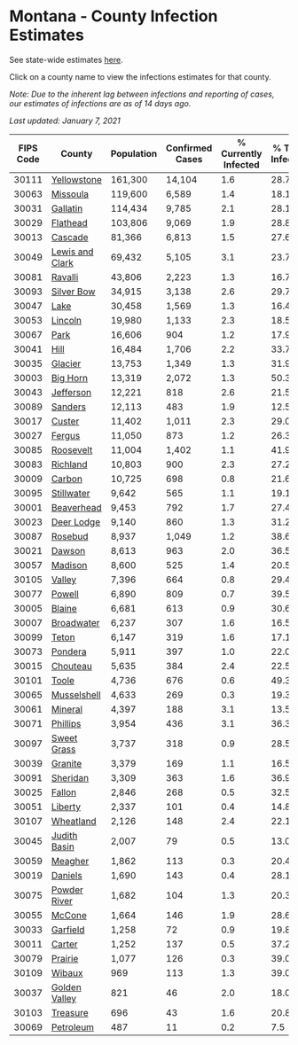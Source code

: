 # Montana - County Infection Estimates

See state-wide estimates [here](/infections/us-mt).

Click on a county name to view the infections estimates for that county.

*Note: Due to the inherent lag between infections and reporting of cases, our estimates of infections are as of 14 days ago.*

*Last updated: January 7, 2021*

|   FIPS Code |                             County |   Population |   Confirmed Cases |   % Currently Infected |   % Total Infected |
|-------------|------------------------------------|--------------|-------------------|------------------------|--------------------|
|       30111 |         [Yellowstone](yellowstone) |      161,300 |            14,104 |                    1.6 |               28.7 |
|       30063 |               [Missoula](missoula) |      119,600 |             6,589 |                    1.4 |               18.1 |
|       30031 |               [Gallatin](gallatin) |      114,434 |             9,785 |                    2.1 |               28.1 |
|       30029 |               [Flathead](flathead) |      103,806 |             9,069 |                    1.9 |               28.8 |
|       30013 |                 [Cascade](cascade) |       81,366 |             6,813 |                    1.5 |               27.6 |
|       30049 | [Lewis and Clark](lewis-and-clark) |       69,432 |             5,105 |                    3.1 |               23.7 |
|       30081 |                 [Ravalli](ravalli) |       43,806 |             2,223 |                    1.3 |               16.7 |
|       30093 |           [Silver Bow](silver-bow) |       34,915 |             3,138 |                    2.6 |               29.7 |
|       30047 |                       [Lake](lake) |       30,458 |             1,569 |                    1.3 |               16.4 |
|       30053 |                 [Lincoln](lincoln) |       19,980 |             1,133 |                    2.3 |               18.5 |
|       30067 |                       [Park](park) |       16,606 |               904 |                    1.2 |               17.9 |
|       30041 |                       [Hill](hill) |       16,484 |             1,706 |                    2.2 |               33.7 |
|       30035 |                 [Glacier](glacier) |       13,753 |             1,349 |                    1.3 |               31.9 |
|       30003 |               [Big Horn](big-horn) |       13,319 |             2,072 |                    1.3 |               50.3 |
|       30043 |             [Jefferson](jefferson) |       12,221 |               818 |                    2.6 |               21.5 |
|       30089 |                 [Sanders](sanders) |       12,113 |               483 |                    1.9 |               12.5 |
|       30017 |                   [Custer](custer) |       11,402 |             1,011 |                    2.3 |               29.0 |
|       30027 |                   [Fergus](fergus) |       11,050 |               873 |                    1.2 |               26.3 |
|       30085 |             [Roosevelt](roosevelt) |       11,004 |             1,402 |                    1.1 |               41.9 |
|       30083 |               [Richland](richland) |       10,803 |               900 |                    2.3 |               27.2 |
|       30009 |                   [Carbon](carbon) |       10,725 |               698 |                    0.8 |               21.6 |
|       30095 |           [Stillwater](stillwater) |        9,642 |               565 |                    1.1 |               19.1 |
|       30001 |           [Beaverhead](beaverhead) |        9,453 |               792 |                    1.7 |               27.4 |
|       30023 |           [Deer Lodge](deer-lodge) |        9,140 |               860 |                    1.3 |               31.2 |
|       30087 |                 [Rosebud](rosebud) |        8,937 |             1,049 |                    1.2 |               38.6 |
|       30021 |                   [Dawson](dawson) |        8,613 |               963 |                    2.0 |               36.5 |
|       30057 |                 [Madison](madison) |        8,600 |               525 |                    1.4 |               20.5 |
|       30105 |                   [Valley](valley) |        7,396 |               664 |                    0.8 |               29.4 |
|       30077 |                   [Powell](powell) |        6,890 |               809 |                    0.7 |               39.5 |
|       30005 |                   [Blaine](blaine) |        6,681 |               613 |                    0.9 |               30.6 |
|       30007 |           [Broadwater](broadwater) |        6,237 |               307 |                    1.6 |               16.5 |
|       30099 |                     [Teton](teton) |        6,147 |               319 |                    1.6 |               17.1 |
|       30073 |                 [Pondera](pondera) |        5,911 |               397 |                    1.0 |               22.0 |
|       30015 |               [Chouteau](chouteau) |        5,635 |               384 |                    2.4 |               22.5 |
|       30101 |                     [Toole](toole) |        4,736 |               676 |                    0.6 |               49.3 |
|       30065 |         [Musselshell](musselshell) |        4,633 |               269 |                    0.3 |               19.3 |
|       30061 |                 [Mineral](mineral) |        4,397 |               188 |                    3.1 |               13.5 |
|       30071 |               [Phillips](phillips) |        3,954 |               436 |                    3.1 |               36.3 |
|       30097 |         [Sweet Grass](sweet-grass) |        3,737 |               318 |                    0.9 |               28.5 |
|       30039 |                 [Granite](granite) |        3,379 |               169 |                    1.1 |               16.5 |
|       30091 |               [Sheridan](sheridan) |        3,309 |               363 |                    1.6 |               36.9 |
|       30025 |                   [Fallon](fallon) |        2,846 |               268 |                    0.5 |               32.5 |
|       30051 |                 [Liberty](liberty) |        2,337 |               101 |                    0.4 |               14.8 |
|       30107 |             [Wheatland](wheatland) |        2,126 |               148 |                    2.4 |               22.1 |
|       30045 |       [Judith Basin](judith-basin) |        2,007 |                79 |                    0.5 |               13.0 |
|       30059 |                 [Meagher](meagher) |        1,862 |               113 |                    0.3 |               20.4 |
|       30019 |                 [Daniels](daniels) |        1,690 |               143 |                    0.4 |               28.1 |
|       30075 |       [Powder River](powder-river) |        1,682 |               104 |                    1.3 |               20.3 |
|       30055 |                   [McCone](mccone) |        1,664 |               146 |                    1.9 |               28.6 |
|       30033 |               [Garfield](garfield) |        1,258 |                72 |                    0.9 |               19.8 |
|       30011 |                   [Carter](carter) |        1,252 |               137 |                    0.5 |               37.2 |
|       30079 |                 [Prairie](prairie) |        1,077 |               126 |                    0.3 |               39.0 |
|       30109 |                   [Wibaux](wibaux) |          969 |               113 |                    1.3 |               39.0 |
|       30037 |     [Golden Valley](golden-valley) |          821 |                46 |                    2.0 |               18.0 |
|       30103 |               [Treasure](treasure) |          696 |                43 |                    1.6 |               20.8 |
|       30069 |             [Petroleum](petroleum) |          487 |                11 |                    0.2 |                7.5 |